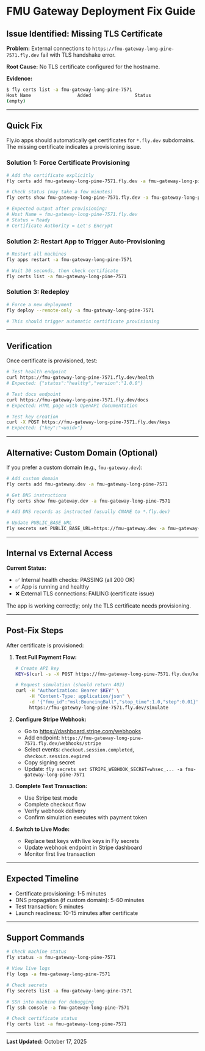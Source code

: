 # FMU Gateway Deployment Fix Guide

## Issue Identified: Missing TLS Certificate

**Problem:** External connections to `https://fmu-gateway-long-pine-7571.fly.dev` fail with TLS handshake error.

**Root Cause:** No TLS certificate configured for the hostname.

**Evidence:**
```bash
$ fly certs list -a fmu-gateway-long-pine-7571
Host Name                 Added                Status
(empty)
```

---

## Quick Fix

Fly.io apps should automatically get certificates for `*.fly.dev` subdomains. The missing certificate indicates a provisioning issue.

### Solution 1: Force Certificate Provisioning

```bash
# Add the certificate explicitly
fly certs add fmu-gateway-long-pine-7571.fly.dev -a fmu-gateway-long-pine-7571

# Check status (may take a few minutes)
fly certs show fmu-gateway-long-pine-7571.fly.dev -a fmu-gateway-long-pine-7571

# Expected output after provisioning:
# Host Name = fmu-gateway-long-pine-7571.fly.dev
# Status = Ready
# Certificate Authority = Let's Encrypt
```

### Solution 2: Restart App to Trigger Auto-Provisioning

```bash
# Restart all machines
fly apps restart -a fmu-gateway-long-pine-7571

# Wait 30 seconds, then check certificate
fly certs list -a fmu-gateway-long-pine-7571
```

### Solution 3: Redeploy

```bash
# Force a new deployment
fly deploy --remote-only -a fmu-gateway-long-pine-7571

# This should trigger automatic certificate provisioning
```

---

## Verification

Once certificate is provisioned, test:

```bash
# Test health endpoint
curl https://fmu-gateway-long-pine-7571.fly.dev/health
# Expected: {"status":"healthy","version":"1.0.0"}

# Test docs endpoint
curl https://fmu-gateway-long-pine-7571.fly.dev/docs
# Expected: HTML page with OpenAPI documentation

# Test key creation
curl -X POST https://fmu-gateway-long-pine-7571.fly.dev/keys
# Expected: {"key":"<uuid>"}
```

---

## Alternative: Custom Domain (Optional)

If you prefer a custom domain (e.g., `fmu-gateway.dev`):

```bash
# Add custom domain
fly certs add fmu-gateway.dev -a fmu-gateway-long-pine-7571

# Get DNS instructions
fly certs show fmu-gateway.dev -a fmu-gateway-long-pine-7571

# Add DNS records as instructed (usually CNAME to *.fly.dev)

# Update PUBLIC_BASE_URL
fly secrets set PUBLIC_BASE_URL=https://fmu-gateway.dev -a fmu-gateway-long-pine-7571
```

---

## Internal vs External Access

**Current Status:**
- ✅ Internal health checks: PASSING (all 200 OK)
- ✅ App is running and healthy
- ❌ External TLS connections: FAILING (certificate issue)

The app is working correctly; only the TLS certificate needs provisioning.

---

## Post-Fix Steps

After certificate is provisioned:

1. **Test Full Payment Flow:**
   ```bash
   # Create API key
   KEY=$(curl -s -X POST https://fmu-gateway-long-pine-7571.fly.dev/keys | jq -r .key)
   
   # Request simulation (should return 402)
   curl -H "Authorization: Bearer $KEY" \
        -H "Content-Type: application/json" \
        -d '{"fmu_id":"msl:BouncingBall","stop_time":1.0,"step":0.01}' \
        https://fmu-gateway-long-pine-7571.fly.dev/simulate
   ```

2. **Configure Stripe Webhook:**
   - Go to https://dashboard.stripe.com/webhooks
   - Add endpoint: `https://fmu-gateway-long-pine-7571.fly.dev/webhooks/stripe`
   - Select events: `checkout.session.completed`, `checkout.session.expired`
   - Copy signing secret
   - Update: `fly secrets set STRIPE_WEBHOOK_SECRET=whsec_... -a fmu-gateway-long-pine-7571`

3. **Complete Test Transaction:**
   - Use Stripe test mode
   - Complete checkout flow
   - Verify webhook delivery
   - Confirm simulation executes with payment token

4. **Switch to Live Mode:**
   - Replace test keys with live keys in Fly secrets
   - Update webhook endpoint in Stripe dashboard
   - Monitor first live transaction

---

## Expected Timeline

- Certificate provisioning: 1-5 minutes
- DNS propagation (if custom domain): 5-60 minutes
- Test transaction: 5 minutes
- Launch readiness: 10-15 minutes after certificate

---

## Support Commands

```bash
# Check machine status
fly status -a fmu-gateway-long-pine-7571

# View live logs
fly logs -a fmu-gateway-long-pine-7571

# Check secrets
fly secrets list -a fmu-gateway-long-pine-7571

# SSH into machine for debugging
fly ssh console -a fmu-gateway-long-pine-7571

# Check certificate status
fly certs list -a fmu-gateway-long-pine-7571
```

---

**Last Updated:** October 17, 2025

